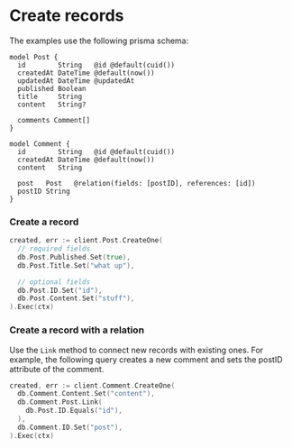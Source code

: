 # Create records

The examples use the following prisma schema:

```prisma
model Post {
  id        String   @id @default(cuid())
  createdAt DateTime @default(now())
  updatedAt DateTime @updatedAt
  published Boolean
  title     String
  content   String?

  comments Comment[]
}

model Comment {
  id        String   @id @default(cuid())
  createdAt DateTime @default(now())
  content   String

  post   Post   @relation(fields: [postID], references: [id])
  postID String
}
```

### Create a record

```go
created, err := client.Post.CreateOne(
  // required fields
  db.Post.Published.Set(true),
  db.Post.Title.Set("what up"),

  // optional fields
  db.Post.ID.Set("id"),
  db.Post.Content.Set("stuff"),
).Exec(ctx)
```

### Create a record with a relation

Use the `Link` method to connect new records with existing ones. For example, the following query creates a new comment
and sets the postID attribute of the comment.

```go
created, err := client.Comment.CreateOne(
  db.Comment.Content.Set("content"),
  db.Comment.Post.Link(
    db.Post.ID.Equals("id"),
  ),
  db.Comment.ID.Set("post"),
).Exec(ctx)
```
